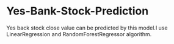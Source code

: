 # Yes-Bank-Stock-Prediction
Yes back stock close value can be predicted by this model.I use LinearRegression and RandomForestRegressor algorithm.
